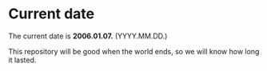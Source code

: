 # Current date

The current date is **2006.01.07.** (YYYY.MM.DD.)

This repository will be good when the world ends, so we will know how long it lasted.